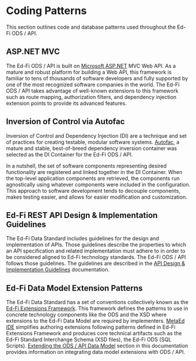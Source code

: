 # Coding Patterns

This section outlines code and database patterns used throughout the Ed-Fi ODS /
API.

## ASP.NET MVC

The Ed-Fi ODS / API is built on [Microsoft ASP.NET](https://www.asp.net) MVC Web
API. As a mature and robust platform for building a Web API, this framework is
familiar to tens of thousands of software developers and fully supported by one
of the most recognized software companies in the world. The Ed-Fi ODS / API
takes advantage of well-known extensions to this framework such as route
mapping, authorization filters, and dependency injection extension points to
provide its advanced features.

## Inversion of Control via Autofac

Inversion of Control and Dependency Injection (DI) are a technique and set of
practices for creating testable, modular software systems.
[Autofac](https://github.com/autofac/Autofac), a mature and stable,
best-of-breed dependency inversion container was selected as the DI Container
for the Ed-Fi ODS / API.

In a nutshell, the set of software components representing desired functionality
are registered and linked together in the DI Container. When the top-level
application components are retrieved, the components run agnostically using
whatever components were included in the configuration. This approach to
software development tends to decouple components, makes testing easier, and
allows for easier modification and customization.

## Ed-Fi REST API Design & Implementation Guidelines

The Ed-Fi Data Standard includes guidelines for the design and implementation of
APIs. Those guidelines describe the properties to which an API specification and
related implementation must adhere to in order to be considered aligned to Ed-Fi
technology standards. The Ed-Fi ODS / API follows those guidelines. The
guidelines are described in the [API Design & Implementation
Guidelines](https://edfi.atlassian.net/wiki/spaces/EFAPIGUIDE) documentation.

## Ed-Fi Data Model Extension Patterns

The Ed-Fi Data Standard has a set of conventions collectively known as the
[Ed-Fi Extensions
Framework](https://edfi.atlassian.net/wiki/display/EFDS5/Ed-Fi+Extension+Framework).
This framework defines the patterns to use in concrete technology components
like the ODS and the XSD where extensions to the Ed-Fi Data Model are required
by implementers. [MetaEd
IDE](https://edfi.atlassian.net/wiki/display/METAED20/) simplifies authoring
extensions following patterns defined in Ed-Fi Extensions Framework and produces
core technical artifacts such as the Ed-Fi Standard Interchange Schema (XSD
files), the Ed-Fi ODS (SQL Scripts). [Extending the ODS / API Data
Model](./extensibility-customization/extending-the-ods-api-data-model.md)
section in this documentation provides information on integrating data model
extensions with ODS / API.
